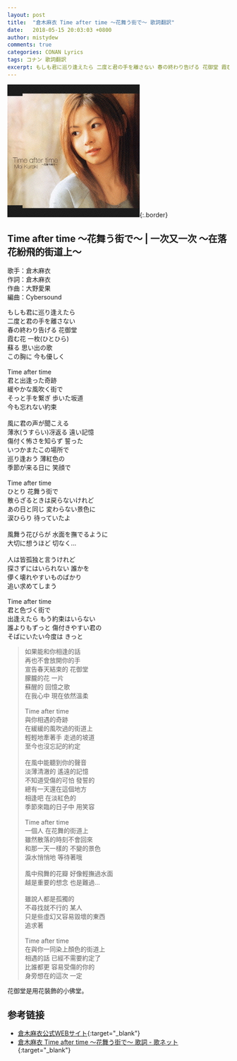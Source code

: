 ```yaml
---
layout: post
title:  "倉木麻衣 Time after time 〜花舞う街で〜 歌詞翻訳"
date:   2018-05-15 20:03:03 +0800
author: mistydew
comments: true
categories: CONAN Lyrics
tags: コナン 歌詞翻訳
excerpt: もしも君に巡り逢えたら 二度と君の手を離さない 春の終わり告げる 花御堂 霞む花 一枚(ひとひら) 蘇る 思い出の歌 この胸に 今も優しく
---
```

![GZCA-7011](/assets/images/cover/dc/GZCA-7011.jpg){:.border}

## Time after time 〜花舞う街で〜 | 一次又一次 ～在落花紛飛的街道上～

歌手：倉木麻衣<br>
作詞：倉木麻衣<br>
作曲：大野愛果<br>
編曲：Cybersound

<div class="lyric-original">
<p>
もしも君に巡り逢えたら<br>
二度と君の手を離さない<br>
春の終わり告げる 花御堂<br>
霞む花 一枚(ひとひら)<br>
蘇る 思い出の歌<br>
この胸に 今も優しく<br>
<br>
Time after time<br>
君と出逢った奇跡<br>
緩やかな風吹く街で<br>
そっと手を繋ぎ 歩いた坂道<br>
今も忘れない約束<br>
<br>
風に君の声が聞こえる<br>
薄氷(うすらい)冴返る 遠い記憶<br>
傷付く怖さを知らず 誓った<br>
いつかまたこの場所で<br>
巡り逢おう 薄紅色の<br>
季節が来る日に 笑顔で<br>
<br>
Time after time<br>
ひとり 花舞う街で<br>
散らざるときは戻らないけれど<br>
あの日と同じ 変わらない景色に<br>
涙ひらり 待っていたよ<br>
<br>
風舞う花びらが 水面を撫でるように<br>
大切に想うほど 切なく…<br>
<br>
人は皆孤独と言うけれど<br>
探さずにはいられない 誰かを<br>
儚く壊れやすいものばかり<br>
追い求めてしまう<br>
<br>
Time after time<br>
君と色づく街で<br>
出逢えたら もう約束はいらない<br>
誰よりもずっと 傷付きやすい君の<br>
そばにいたい今度は きっと
</p>
</div>

<div class="lyric-translation">
<blockquote>
如果能和你相逢的話<br>
再也不會放開你的手<br>
宣告春天結束的 花御堂<br>
朦朧的花 一片<br>
蘇醒的 回憶之歌<br>
在我心中 現在依然溫柔<br>
<br>
Time after time<br>
與你相遇的奇跡<br>
在緩緩的風吹過的街道上<br>
輕輕地牽著手 走過的坡道<br>
至今也沒忘記的約定<br>
<br>
在風中能聽到你的聲音<br>
淡薄清澈的 遙遠的記憶<br>
不知道受傷的可怕 發誓的<br>
總有一天還在這個地方<br>
相逢吧 在淡紅色的<br>
季節來臨的日子中 用笑容<br>
<br>
Time after time<br>
一個人 在花舞的街道上<br>
雖然散落的時刻不會回來<br>
和那一天一樣的 不變的景色<br>
淚水悄悄地 等待著哦<br>
<br>
風中飛舞的花瓣 好像輕撫過水面<br>
越是重要的想念 也是難過...<br>
<br>
雖說人都是孤獨的<br>
不尋找就不行的 某人<br>
只是些虛幻又容易毀壞的東西<br>
追求著<br>
<br>
Time after time<br>
在與你一同染上顏色的街道上<br>
相遇的話 已經不需要約定了<br>
比誰都更 容易受傷的你的<br>
身旁想在的這次 一定
</blockquote>
</div>

花御堂是用花裝飾的小佛堂。

## 参考链接

* [倉木麻衣公式WEBサイト](http://www.mai-kuraki.com){:target="_blank"}
* [倉木麻衣 Time after time 〜花舞う街で〜 歌詞 - 歌ネット](https://www.uta-net.com/song/16899){:target="_blank"}
